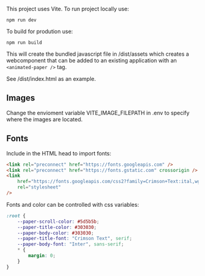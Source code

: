 This project uses Vite. To run project locally use:

```
npm run dev
```

To build for prodution use:

```
npm run build
```

This will create the bundled javascript file in /dist/assets which creates a webcomponent that can be added to an existing application with an `<animated-paper />` tag.

See /dist/index.html as an example.

## Images

Change the envioment variable VITE_IMAGE_FILEPATH in .env to specify where the images are located.

## Fonts

Include in the HTML head to import fonts:

```html
<link rel="preconnect" href="https://fonts.googleapis.com" />
<link rel="preconnect" href="https://fonts.gstatic.com" crossorigin />
<link
    href="https://fonts.googleapis.com/css2?family=Crimson+Text:ital,wght@0,400;0,600;0,700;1,400;1,600;1,700&family=Inter:ital,opsz,wght@0,14..32,100..900;1,14..32,100..900&display=swap"
    rel="stylesheet"
/>
```

Fonts and color can be controlled with css variables:

```css
:root {
    --paper-scroll-color: #5d5b5b;
    --paper-title-color: #303030;
    --paper-body-color: #303030;
    --paper-title-font: "Crimson Text", serif;
    --paper-body-font: "Inter", sans-serif;
    * {
        margin: 0;
    }
}
```
